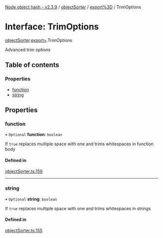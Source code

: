 [Node object hash - v2.3.9](../README.md) / [objectSorter](../modules/objectSorter.md) / [export%3D](../modules/objectSorter.export_.md) / TrimOptions

# Interface: TrimOptions

[objectSorter](../modules/objectSorter.md).[export=](../modules/objectSorter.export_.md).TrimOptions

Advanced trim options

## Table of contents

### Properties

- [function](objectSorter.export_.TrimOptions.md#function)
- [string](objectSorter.export_.TrimOptions.md#string)

## Properties

### function

• `Optional` **function**: `boolean`

If `true` replaces multiple space with one and trims whitespaces in function body

#### Defined in

[objectSorter.ts:159](https://github.com/SkeLLLa/node-object-hash/blob/996e344/src/objectSorter.ts#L159)

---

### string

• `Optional` **string**: `boolean`

If `true` replaces multiple space with one and trims whitespaces in strings

#### Defined in

[objectSorter.ts:155](https://github.com/SkeLLLa/node-object-hash/blob/996e344/src/objectSorter.ts#L155)
